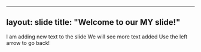 
---
layout: slide
title: "Welcome to our MY slide!"
---
I am adding new text to the slide
We will see more text added
Use the left arrow to go back!




